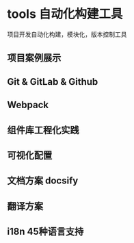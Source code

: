 # tools 自动化构建工具
项目开发自动化构建，模块化，版本控制工具

## 项目案例展示


## Git & GitLab & Github


## Webpack


## 组件库工程化实践


## 可视化配置


## 文档方案 docsify


## 翻译方案


## i18n 45种语言支持

